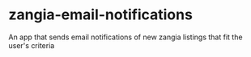 # zangia-email-notifications
An app that sends email notifications of new zangia listings that fit the user's criteria
